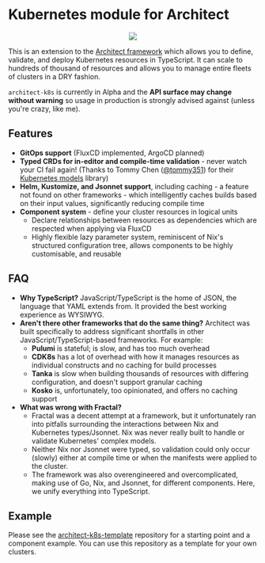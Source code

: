 # Kubernetes module for Architect

<p align="center">
  <img src="https://img.shields.io/npm/v/@vertex115/architect-k8s" />
</p>

This is an extension to the [Architect framework](https://github.com/Vertex115/architect) which allows you to define, validate, and deploy Kubernetes resources in TypeScript. It can scale to hundreds of thousand of resources and allows you to manage entire fleets of clusters in a DRY fashion.

`architect-k8s` is currently in Alpha and the **API surface may change without warning** so usage in production is strongly advised against (unless you're crazy, like me).

## Features

- **GitOps support** (FluxCD implemented, ArgoCD planned)
- **Typed CRDs for in-editor and compile-time validation** - never watch your CI fail again! (Thanks to Tommy Chen ([@tommy351](https://github.com/tommy351)) for their [Kubernetes models](https://github.com/tommy351/kubernetes-models-ts) library)
- **Helm, Kustomize, and Jsonnet support**, including caching - a feature not found on other frameworks - which intelligently caches builds based on their input values, significantly reducing compile time
- **Component system** - define your cluster resources in logical units
  - Declare relationships between resources as dependencies which are respected when applying via FluxCD
  - Highly flexible lazy parameter system, reminiscent of Nix's structured configuration tree, allows components to be highly customisable, and reusable

## FAQ

- **Why TypeScript?** JavaScript/TypeScript is the home of JSON, the language that YAML extends from. It provided the best working experience as WYSIWYG.
- **Aren't there other frameworks that do the same thing?** Architect was built specifically to address significant shortfalls in other JavaScript/TypeScript-based frameworks. For example:
  - **Pulumi** is stateful; is slow, and has too much overhead
  - **CDK8s** has a lot of overhead with how it manages resources as individual constructs and no caching for build processes
  - **Tanka** is slow when building thousands of resources with differing configuration, and doesn't support granular caching
  - **Kosko** is, unfortunately, too opinionated, and offers no caching support
- **What was wrong with Fractal?**
  - Fractal was a decent attempt at a framework, but it unfortunately ran into pitfalls surrounding the interactions between Nix and Kubernetes types/Jsonnet. Nix was never really built to handle or validate Kubernetes' complex models.
  - Neither Nix nor Jsonnet were typed, so validation could only occur (slowly) either at compile time or when the manifests were applied to the cluster.
  - The framework was also overengineered and overcomplicated, making use of Go, Nix, and Jsonnet, for different components. Here, we unify everything into TypeScript.

## Example

Please see the [architect-k8s-template](https://github.com/Vertex115/architect-k8s-template) repository for a starting point and a component example. You can use this repository as a template for your own clusters.
